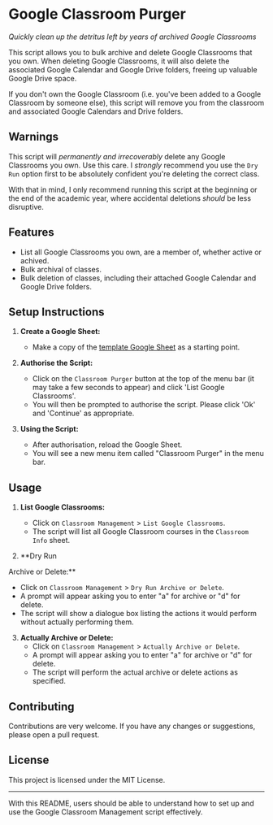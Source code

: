 # Google Classroom Purger

*Quickly clean up the detritus left by years of archived Google Classrooms*

This script allows you to bulk archive and delete Google Classrooms that you own. When deleting Google Classrooms, it will also delete the associated Google Calendar and Google Drive folders, freeing up valuable Google Drive space.

If you don't own the Google Classroom (i.e. you've been added to a Google Classroom by someone else), this script will remove you from the classroom and associated Google Calendars and Drive folders.

## Warnings
This script will *permanently and irrecoverably* delete any Google Classrooms you own. Use this care. I *strongly* recommend you use the `Dry Run` option first to be absolutely confident you're deleting the correct class. 

With that in mind, I only recommend running this script at the beginning or the end of the academic year, where accidental deletions *should* be less disruptive.

## Features

- List all Google Classrooms you own, are a member of, whether active or achived.
- Bulk archival of classes.
- Bulk deletion of classes, including their attached Google Calendar and Google Drive folders.

## Setup Instructions

1. **Create a Google Sheet:**
   - Make a copy of the [template Google Sheet](https://docs.google.com/spreadsheets/d/17w5HoBLA2lFon44dlvIWN7uJEsV74JPBqHpm5i5BSWY/edit?usp=sharing) as a starting point.

2. **Authorise the Script:**
   - Click on the `Classroom Purger` button at the top of the menu bar (it may take a few seconds to appear) and click 'List Google Classrooms'.
   - You will then be prompted to authorise the script. Please click 'Ok' and 'Continue' as appropriate.

3. **Using the Script:**
   - After authorisation, reload the Google Sheet.
   - You will see a new menu item called "Classroom Purger" in the menu bar.

## Usage

1. **List Google Classrooms:**
   - Click on `Classroom Management` > `List Google Classrooms`.
   - The script will list all Google Classroom courses in the `Classroom Info` sheet.

2. **Dry Run

 Archive or Delete:**
   - Click on `Classroom Management` > `Dry Run Archive or Delete`.
   - A prompt will appear asking you to enter "a" for archive or "d" for delete.
   - The script will show a dialogue box listing the actions it would perform without actually performing them.

3. **Actually Archive or Delete:**
   - Click on `Classroom Management` > `Actually Archive or Delete`.
   - A prompt will appear asking you to enter "a" for archive or "d" for delete.
   - The script will perform the actual archive or delete actions as specified.

## Contributing

Contributions are very welcome. If you have any changes or suggestions, please open a pull request.

## License

This project is licensed under the MIT License.

---

With this README, users should be able to understand how to set up and use the Google Classroom Management script effectively.
